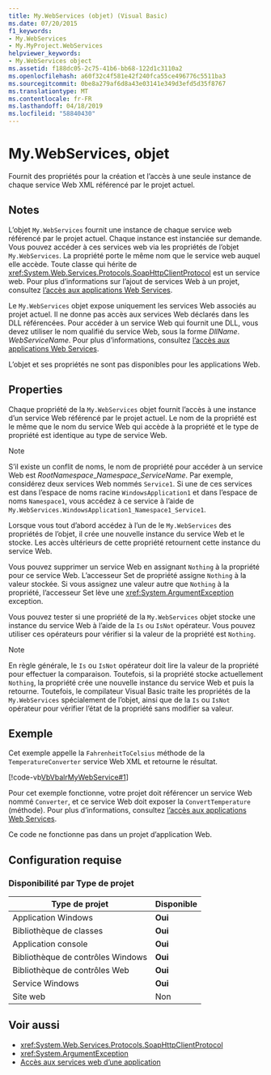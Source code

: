 ```yaml
---
title: My.WebServices (objet) (Visual Basic)
ms.date: 07/20/2015
f1_keywords:
- My.WebServices
- My.MyProject.WebServices
helpviewer_keywords:
- My.WebServices object
ms.assetid: f188dc05-2c75-41b6-bb68-122d1c3110a2
ms.openlocfilehash: a60f32c4f581e42f240fca55ce496776c5511ba3
ms.sourcegitcommit: 0be8a279af6d8a43e03141e349d3efd5d35f8767
ms.translationtype: MT
ms.contentlocale: fr-FR
ms.lasthandoff: 04/18/2019
ms.locfileid: "58840430"
---
```

# <a name="mywebservices-object"></a>My.WebServices, objet
Fournit des propriétés pour la création et l’accès à une seule instance de chaque service Web XML référencé par le projet actuel.  
  
## <a name="remarks"></a>Notes  
 L’objet `My.WebServices` fournit une instance de chaque service web référencé par le projet actuel. Chaque instance est instanciée sur demande. Vous pouvez accéder à ces services web via les propriétés de l’objet `My.WebServices`. La propriété porte le même nom que le service web auquel elle accède. Toute classe qui hérite de <xref:System.Web.Services.Protocols.SoapHttpClientProtocol> est un service web. Pour plus d’informations sur l’ajout de services Web à un projet, consultez [l’accès aux applications Web Services](../../../visual-basic/developing-apps/programming/accessing-application-web-services.md).  
  
 Le `My.WebServices` objet expose uniquement les services Web associés au projet actuel. Il ne donne pas accès aux services Web déclarés dans les DLL référencées. Pour accéder à un service Web qui fournit une DLL, vous devez utiliser le nom qualifié du service Web, sous la forme *DllName*. *WebServiceName*. Pour plus d’informations, consultez [l’accès aux applications Web Services](../../../visual-basic/developing-apps/programming/accessing-application-web-services.md).  
  
 L’objet et ses propriétés ne sont pas disponibles pour les applications Web.  
  
## <a name="properties"></a>Properties  
 Chaque propriété de la `My.WebServices` objet fournit l’accès à une instance d’un service Web référencé par le projet actuel. Le nom de la propriété est le même que le nom du service Web qui accède à la propriété et le type de propriété est identique au type de service Web.  
  
> [!NOTE]
>  S’il existe un conflit de noms, le nom de propriété pour accéder à un service Web est *RootNamespace*_*Namespace*\_*ServiceName*. Par exemple, considérez deux services Web nommés `Service1`. Si une de ces services est dans l’espace de noms racine `WindowsApplication1` et dans l’espace de noms `Namespace1`, vous accédez à ce service à l’aide de `My.WebServices.WindowsApplication1_Namespace1_Service1`.  
  
 Lorsque vous tout d’abord accédez à l’un de le `My.WebServices` des propriétés de l’objet, il crée une nouvelle instance du service Web et le stocke. Les accès ultérieurs de cette propriété retournent cette instance du service Web.  
  
 Vous pouvez supprimer un service Web en assignant `Nothing` à la propriété pour ce service Web. L’accesseur Set de propriété assigne `Nothing` à la valeur stockée. Si vous assignez une valeur autre que `Nothing` à la propriété, l’accesseur Set lève une <xref:System.ArgumentException> exception.  
  
 Vous pouvez tester si une propriété de la `My.WebServices` objet stocke une instance du service Web à l’aide de la `Is` ou `IsNot` opérateur. Vous pouvez utiliser ces opérateurs pour vérifier si la valeur de la propriété est `Nothing`.  
  
> [!NOTE]
>  En règle générale, le `Is` ou `IsNot` opérateur doit lire la valeur de la propriété pour effectuer la comparaison. Toutefois, si la propriété stocke actuellement `Nothing`, la propriété crée une nouvelle instance du service Web et puis la retourne. Toutefois, le compilateur Visual Basic traite les propriétés de la `My.WebServices` spécialement de l’objet, ainsi que de la `Is` ou `IsNot` opérateur pour vérifier l’état de la propriété sans modifier sa valeur.  
  
## <a name="example"></a>Exemple  
 Cet exemple appelle la `FahrenheitToCelsius` méthode de la `TemperatureConverter` service Web XML et retourne le résultat.  
  
 [!code-vb[VbVbalrMyWebService#1](~/samples/snippets/visualbasic/VS_Snippets_VBCSharp/VbVbalrMyWebService/VB/Form1.vb#1)]  
  
 Pour cet exemple fonctionne, votre projet doit référencer un service Web nommé `Converter`, et ce service Web doit exposer la `ConvertTemperature` (méthode). Pour plus d’informations, consultez [l’accès aux applications Web Services](../../../visual-basic/developing-apps/programming/accessing-application-web-services.md).  
  
 Ce code ne fonctionne pas dans un projet d’application Web.  
  
## <a name="requirements"></a>Configuration requise  
  
### <a name="availability-by-project-type"></a>Disponibilité par Type de projet  
  
|Type de projet|Disponible|  
|---|---|  
|Application Windows|**Oui**|  
|Bibliothèque de classes|**Oui**|  
|Application console|**Oui**|  
|Bibliothèque de contrôles Windows|**Oui**|  
|Bibliothèque de contrôles Web|**Oui**|  
|Service Windows|**Oui**|  
|Site web|Non|  
  
## <a name="see-also"></a>Voir aussi

- <xref:System.Web.Services.Protocols.SoapHttpClientProtocol>
- <xref:System.ArgumentException>
- [Accès aux services web d’une application](../../../visual-basic/developing-apps/programming/accessing-application-web-services.md)
